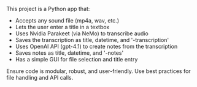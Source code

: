 <!-- Use this file to provide workspace-specific custom instructions to Copilot. For more details, visit https://code.visualstudio.com/docs/copilot/copilot-customization#_use-a-githubcopilotinstructionsmd-file -->

This project is a Python app that:
- Accepts any sound file (mp4a, wav, etc.)
- Lets the user enter a title in a textbox
- Uses Nvidia Parakeet (via NeMo) to transcribe audio
- Saves the transcription as title, datetime, and '-transcription'
- Uses OpenAI API (gpt-4.1) to create notes from the transcription
- Saves notes as title, datetime, and '-notes'
- Has a simple GUI for file selection and title entry

Ensure code is modular, robust, and user-friendly. Use best practices for file handling and API calls.
